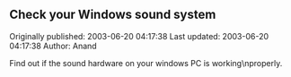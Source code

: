 ## Check your Windows sound system

Originally published: 2003-06-20 04:17:38
Last updated: 2003-06-20 04:17:38
Author: Anand 

Find out if the sound hardware on your windows PC is working\nproperly.
